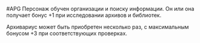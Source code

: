 #APG
Персонаж обучен организации и поиску информации. Он или она получает бонус +1 при исследовании архивов и библиотек. 

Архивариус может быть приобретен несколько раз, с максимальным бонусом +3 при соответствующих проверках. 